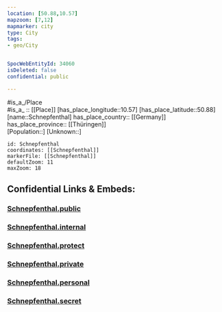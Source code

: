 ```yaml
---
location: [50.88,10.57] 
mapzoom: [7,12] 
mapmarker: city 
type: City
tags:
- geo/City


SpocWebEntityId: 34060
isDeleted: false
confidential: public

---
```

#is_a_/Place  
#is_a_ :: [[Place]] 
[has_place_longitude::10.57] 
[has_place_latitude::50.88] 
[name::Schnepfenthal] 
has_place_country:: [[Germany]]  
has_place_province:: [[Thüringen]]  
[Population::] 
[Unknown::] 


```leaflet
id: Schnepfenthal
coordinates: [[Schnepfenthal]] 
markerFile: [[Schnepfenthal]] 
defaultZoom: 11 
maxZoom: 18
```


## Confidential Links & Embeds: 

### [Schnepfenthal.public](/_public/\Earth\Continent\Europe\Europe~Central\Germany\Germany~East\Thüringen\counties~TH\Gotha\cities~Gotha\Waltershausen\CitySchnepfenthal.public.md) 

### [Schnepfenthal.internal](/_internal/\Earth\Continent\Europe\Europe~Central\Germany\Germany~East\Thüringen\counties~TH\Gotha\cities~Gotha\Waltershausen\CitySchnepfenthal.internal.md) 

### [Schnepfenthal.protect](/_protect/\Earth\Continent\Europe\Europe~Central\Germany\Germany~East\Thüringen\counties~TH\Gotha\cities~Gotha\Waltershausen\CitySchnepfenthal.protect.md) 

### [Schnepfenthal.private](/_private/\Earth\Continent\Europe\Europe~Central\Germany\Germany~East\Thüringen\counties~TH\Gotha\cities~Gotha\Waltershausen\CitySchnepfenthal.private.md) 

### [Schnepfenthal.personal](/_personal/\Earth\Continent\Europe\Europe~Central\Germany\Germany~East\Thüringen\counties~TH\Gotha\cities~Gotha\Waltershausen\CitySchnepfenthal.personal.md) 

### [Schnepfenthal.secret](/_secret/\Earth\Continent\Europe\Europe~Central\Germany\Germany~East\Thüringen\counties~TH\Gotha\cities~Gotha\Waltershausen\CitySchnepfenthal.secret.md)


